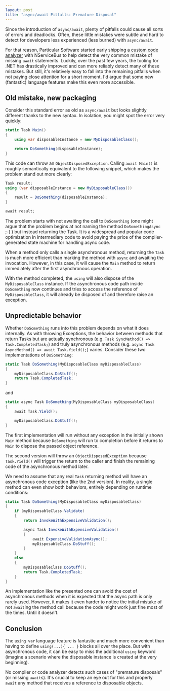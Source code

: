 ```yaml
---
layout: post
title: "async/await Pitfalls: Premature Disposal"
---
```


Since the introduction of `async/await`, plenty of pitfalls could cause all sorts of errors and deadlocks. Often, these little mistakes were subtle and hard to detect for developers less experienced (less burned) with `async/await`.

For that reason, Particular Software started early shipping [a custom code analyzer](https://github.com/Particular/NServiceBus/blob/master/src/NServiceBus.Core.Analyzer/AwaitOrCaptureTasksAnalyzer.cs) with NServiceBus to help detect the very common mistake of missing `await` statements. Luckily, over the past few years, the tooling for .NET has drastically improved and can more reliably detect many of these mistakes. But still, it's relatively easy to fall into the remaining pitfalls when not paying close attention for a short moment. I'd argue that some new (fantastic) language features make this even more accessible.

## Old mistake, new packaging

Consider this standard error as old as `async/await` but looks slightly different thanks to the new syntax. In isolation, you might spot the error very quickly:

```csharp
static Task Main()
{
    using var disposableInstance = new MyDisposableClass();

    return DoSomething(disposableInstance);
}
```

This code can throw an `ObjectDisposedException`. Calling `await Main()` is roughly semantically equivalent to the following snippet, which makes the problem stand out more clearly:

```csharp
Task result;
using (var disposableInstance = new MyDisposableClass())
{
    result = DoSomething(disposableInstance);
}

await result;
```

The problem starts with not awaiting the call to `DoSomething` (one might argue that the problem begins at not naming the method `DoSomethingAsync` ;-) ) but instead returning the Task. It is a widespread and popular code optimization in intermediary code to avoid paying the price of the compiler-generated state machine for handling async code.

When a method only calls a single asynchronous method, returning the `Task` is much more efficient than marking the method with `async` and awaiting the invocation. However, in this case, it will cause the `Main` method to return immediately after the first asynchronous operation.

With the method completed, the `using` will also dispose of the `MyDisposableClass` instance. If the asynchronous code path inside `DoSomething` now continues and tries to access the reference of `MyDisposableClass`, it will already be disposed of and therefore raise an exception.

## Unpredictable behavior

Whether `DoSomething` runs into this problem depends on what it does internally. As with throwing Exceptions, the behavior between methods that return Tasks but are actually synchronous (e.g. `Task SyncMethod() => Task.CompletedTask;`) and truly asynchronous methods (e.g. `async Task AsyncMethod() => await Task.Yield();`) varies. Consider these two implementations of `DoSomething`:

```csharp
static Task DoSomething(MyDisposableClass myDisposableClass)
{
    myDisposableClass.DoStuff();
    return Task.CompletedTask;
}
```

and

```csharp
static async Task DoSomething(MyDisposableClass myDisposableClass)
{
    await Task.Yield();

    myDisposableClass.DoStuff();
}
```

The first implementation will run without any exception in the initially shown `Main` method because `DoSomething` will run to completion before it returns to `Main` to dispose the passed object reference.

The second version will throw an `ObjectDisposedException` because `Task.Yield()` will trigger the return to the caller and finish the remaining code of the asynchronous method later.

We need to assume that any real `Task` returning method will have an asynchronous code exception (like the 2nd version). In reality, a single method can even show both behaviors, entirely depending on runtime conditions:

```csharp
static Task DoSomething(MyDisposableClass myDisposableClass)
{
    if (myDisposableClass.Validate)
    {
        return InvokeWithExpensiveValidation();

        async Task InvokeWithExpensiveValidation()
        {
            await ExpensiveValidationAsync();
            myDisposableClass.DoStuff();
        }
    }
    else
    {
        myDisposableClass.DoStuff();
        return Task.CompletedTask;
    }
}
```

An implementation like the presented one can avoid the cost of asynchronous methods when it is expected that the async path is only rarely used. However, it makes it even harder to notice the initial mistake of not `await`ing the method call because the code might work just fine most of the times. Until it doesn't.

## Conclusion

The `using var` language feature is fantastic and much more convenient than having to define `using(...){ ... }` blocks all over the place. But with asynchronous code, it can be easy to miss the additional `using` keyword (imagine a scenario where the disposable instance is created at the very beginning).

No compiler or code analyzer detects such cases of "premature disposals" (or missing `await`s). It's crucial to keep an eye out for this and properly `await` any method that receives a reference to disposable objects.
